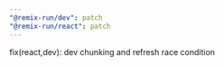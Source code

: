 ```yaml
---
"@remix-run/dev": patch
"@remix-run/react": patch
---
```


fix(react,dev): dev chunking and refresh race condition
